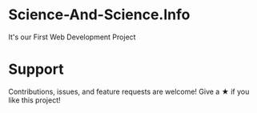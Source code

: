 # Science-And-Science.Info
It's our First Web Development Project


# Support
Contributions, issues, and feature requests are welcome!
Give a ★ if you like this project!
